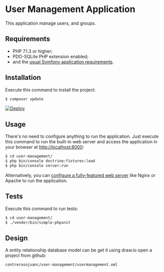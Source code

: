 User Management Application
========================

This application manage users, and groups.

Requirements
------------

  * PHP 7.1.3 or higher;
  * PDO-SQLite PHP extension enabled;
  * and the [usual Symfony application requirements][1].

Installation
------------

Execute this command to install the project:

```bash
$ composer update
```

[![Deploy](https://www.herokucdn.com/deploy/button.png)](http://jcusermanagement.herokuapp.com/index.php/en/login)

Usage
-----

There's no need to configure anything to run the application. Just execute this
command to run the built-in web server and access the application in your
browser at <http://localhost:8000>:

```bash
$ cd user-management/
$ php bin/console doctrine:fixtures:load
$ php bin/console server:run
```

Alternatively, you can [configure a fully-featured web server][2] like Nginx
or Apache to run the application.

Tests
-----

Execute this command to run tests:

```bash
$ cd user-management/
$ ./vendor/bin/simple-phpunit
```

Design
-----

A entity relationship database model can be get it using draw.io open a project from github: 

```contrerasojuanc/user-management/usermanagement.xml```

[1]: https://symfony.com/doc/current/reference/requirements.html
[2]: https://symfony.com/doc/current/cookbook/configuration/web_server_configuration.html
